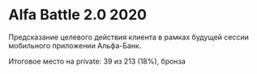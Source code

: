 # Alfa Battle 2.0 2020

Предсказание целевого действия клиента в рамках будущей сессии мобильного приложении Альфа-Банк.

Итоговое место на private: 39 из 213 (18%), бронза

